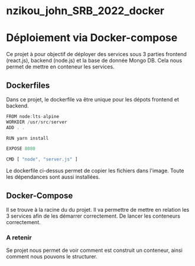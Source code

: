 # nzikou_john_SRB_2022_docker
# Déploiement via Docker-compose
Ce projet à pour objectif de déployer des services sous 3 parties frontend (react.js), backend (node.js) et la base de donnée Mongo DB. Cela nous permet de mettre en conteneur les services.

## Dockerfiles
Dans ce projet, le dockerfile va être unique pour les dépots frontend et backend.
```Javascript
FROM node:lts-alpine
WORKDIR /usr/src/server
ADD . .

RUN yarn install

EXPOSE 8080

CMD [ "node", "server.js" ]
```
Le dockerfile ci-dessus permet de copier les fichiers dans l'image. Toute les dépendances sont aussi installées.
## Docker-Compose
Il se trouve à la racine du du projet. Il va permettre de mettre en relation les 3 services afin de les démarrer correctement. De lancer les conteneurs correctement.

### A retenir
Se projet nous permet de voir comment est construit un conteneur, ainsi comment nous pouvons le structurer.
